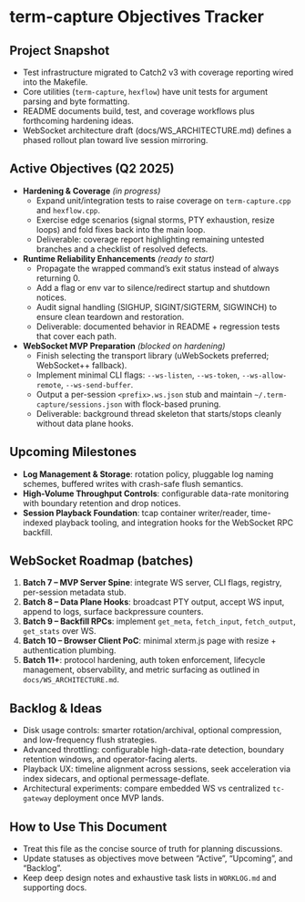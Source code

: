# term-capture Objectives Tracker

## Project Snapshot
- Test infrastructure migrated to Catch2 v3 with coverage reporting wired into the Makefile.
- Core utilities (`term-capture`, `hexflow`) have unit tests for argument parsing and byte formatting.
- README documents build, test, and coverage workflows plus forthcoming hardening ideas.
- WebSocket architecture draft (docs/WS_ARCHITECTURE.md) defines a phased rollout plan toward live session mirroring.

## Active Objectives (Q2 2025)
- **Hardening & Coverage** _(in progress)_
  - Expand unit/integration tests to raise coverage on `term-capture.cpp` and `hexflow.cpp`.
  - Exercise edge scenarios (signal storms, PTY exhaustion, resize loops) and fold fixes back into the main loop.
  - Deliverable: coverage report highlighting remaining untested branches and a checklist of resolved defects.
- **Runtime Reliability Enhancements** _(ready to start)_
  - Propagate the wrapped command’s exit status instead of always returning 0.
  - Add a flag or env var to silence/redirect startup and shutdown notices.
  - Audit signal handling (SIGHUP, SIGINT/SIGTERM, SIGWINCH) to ensure clean teardown and restoration.
  - Deliverable: documented behavior in README + regression tests that cover each path.
- **WebSocket MVP Preparation** _(blocked on hardening)_
  - Finish selecting the transport library (uWebSockets preferred; WebSocket++ fallback).
  - Implement minimal CLI flags: `--ws-listen`, `--ws-token`, `--ws-allow-remote`, `--ws-send-buffer`.
  - Output a per-session `<prefix>.ws.json` stub and maintain `~/.term-capture/sessions.json` with flock-based pruning.
  - Deliverable: background thread skeleton that starts/stops cleanly without data plane hooks.

## Upcoming Milestones
- **Log Management & Storage**: rotation policy, pluggable log naming schemes, buffered writes with crash-safe flush semantics.
- **High-Volume Throughput Controls**: configurable data-rate monitoring with boundary retention and drop notices.
- **Session Playback Foundation**: tcap container writer/reader, time-indexed playback tooling, and integration hooks for the WebSocket RPC backfill.

## WebSocket Roadmap (batches)
1. **Batch 7 – MVP Server Spine**: integrate WS server, CLI flags, registry, per-session metadata stub.
2. **Batch 8 – Data Plane Hooks**: broadcast PTY output, accept WS input, append to logs, surface backpressure counters.
3. **Batch 9 – Backfill RPCs**: implement `get_meta`, `fetch_input`, `fetch_output`, `get_stats` over WS.
4. **Batch 10 – Browser Client PoC**: minimal xterm.js page with resize + authentication plumbing.
5. **Batch 11+**: protocol hardening, auth token enforcement, lifecycle management, observability, and metric surfacing as outlined in `docs/WS_ARCHITECTURE.md`.

## Backlog & Ideas
- Disk usage controls: smarter rotation/archival, optional compression, and low-frequency flush strategies.
- Advanced throttling: configurable high-data-rate detection, boundary retention windows, and operator-facing alerts.
- Playback UX: timeline alignment across sessions, seek acceleration via index sidecars, and optional permessage-deflate.
- Architectural experiments: compare embedded WS vs centralized `tc-gateway` deployment once MVP lands.

## How to Use This Document
- Treat this file as the concise source of truth for planning discussions.
- Update statuses as objectives move between “Active”, “Upcoming”, and “Backlog”.
- Keep deep design notes and exhaustive task lists in `WORKLOG.md` and supporting docs.
